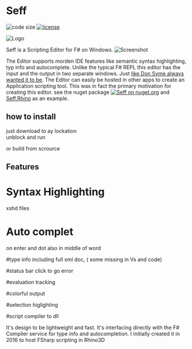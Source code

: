 # Seff


![code size](https://img.shields.io/github/languages/code-size/goswinr/Seff.svg) 
[![license](https://img.shields.io/github/license/goswinr/Seff)](LICENSE)

![Logo](https://raw.githubusercontent.com/goswinr/Seff/main/Doc/logo128.png)


Seff is a Scripting Editor for F# on Windows.
![Screenshot](https://raw.githubusercontent.com/goswinr/Seff/main/Doc/screenshot1.png)

The Editor supports morden IDE features like semantic syntax highlighting, typ info and autocomplete.
Unlike the typical F# REPL this editor has the input and the output in two separate windows.
Just [like Don Syme always wanted it to be](https://github.com/dotnet/fsharp/issues/2161#issuecomment-270465310).
The Editor can easily be hosted in other apps to create an Application scripting tool.
This was in fact the primary motivation for creating this editor.
see the nuget package [![Seff on nuget.org](https://img.shields.io/nuget/v/Seff.svg)](https://www.nuget.org/packages/Seff/)
and [Seff.Rhino](https://github.com/goswinr/Seff.Rhino) as an example.

## how to install
just download to ay lockation  
unblock and run

or build from scrource

## Features

# Syntax Highlighting
 xshd files

# Auto complet
 on enter and dot
 also in middle of word

#type info including full xml doc, ( some missing in Vs and code)

#status bar click to go error

#evaluation tracking

#colorful output

#selection higlighting



#script compiler
 to dll

It's design to be lightweight and fast.
It's interfacing directly with the F# Compiler service 
for type info and autocompletion.
I initially created it in 2016 to host FSharp scripting in Rhino3D
 
